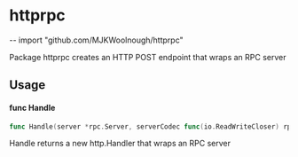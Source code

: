 # httprpc
--
    import "github.com/MJKWoolnough/httprpc"

Package httprpc creates an HTTP POST endpoint that wraps an RPC server

## Usage

#### func  Handle

```go
func Handle(server *rpc.Server, serverCodec func(io.ReadWriteCloser) rpc.ServerCodec, readLimit int64, contentType string) http.Handler
```
Handle returns a new http.Handler that wraps an RPC server
